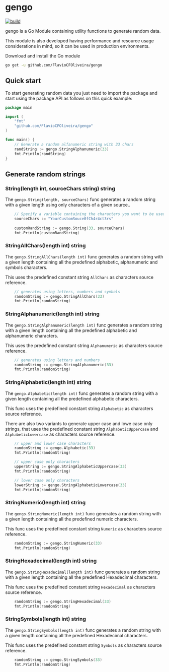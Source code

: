 # gengo

[![build](https://github.com/FlavioCFOliveira/gengo/actions/workflows/go.yml/badge.svg)](https://github.com/FlavioCFOliveira/gengo/actions/workflows/go.yml)

gengo is a Go Module containing utility functions to generate random data.

This module is also developed having performance and resource usage 
considerations in mind, so it can be used in production environments.

Download and install the Go module
```sh
go get -u github.com/FlavioCFOliveira/gengo
```
## Quick start
To start generating random data you just need to import the package and 
start using the package API as follows on this quick example:  

```go
package main

import (
	"fmt"
	"github.com/FlavioCFOliveira/gengo"
)

func main() {
    // Generate a random alfanumeric string with 33 chars
    randString := gengo.StringAlphanumeric(33)
    fmt.Println(randString)
}
```

## Generate random strings

### String(length int, sourceChars string) string
The `gengo.String(length, sourceChars)` func generates a random string with a given length using only characters of a given source..
```go
    // Specify a variable containing the characters you want to be used on the new string
    sourceChars := "YourCustomSouce0fCh4r4ct3rs"
    
    customRandString := gengo.String(33, sourceChars)
    fmt.Println(customRandString)
```



### StringAllChars(length int) string
The `gengo.StringAllChars(length int)` func generates a random string with a given length containing all the predefined alphabetic, alphanumeric and symbols characters.

This uses the predefined constant string `AllChars` as characters source reference.

```go 
    // generates using letters, numbers and symbols
    randomString := gengo.StringAllChars(33)
    fmt.Println(randomString)
```



### StringAlphanumeric(length int) string
The `gengo.StringAlphanumeric(length int)` func generates a random string with a given length containing all the predefined alphabetic and alphanumeric characters.

This uses the predefined constant string `Alphanumeric` as characters source reference.

```go 
    // generates using letters and numbers
    randomString := gengo.StringAlphanumeric(33)
    fmt.Println(randomString)
```


### StringAlphabetic(length int) string
The `gengo.Alphabetic(length int)` func generates a random string with a given length containing all the predefined alphabetic characters.

This func uses the predefined constant string `Alphabetic` as characters source reference.

There are also two variants to generate upper case and lowe case only strings, that uses the predefined constant string `AlphabeticUppercase` and `AlphabeticLowercase` as characters source reference.

```go 
    // upper and lower case characters   
    randomString := gengo.Alphabetic(33)
    fmt.Println(randomString)

    // upper case only characters   
    upperString := gengo.StringAlphabeticUppercase(33)
    fmt.Println(randomString)

    // lower case only characters   
    lowerString := gengo.StringAlphabeticLowercase(33)
    fmt.Println(randomString)
```


### StringNumeric(length int) string
The `gengo.StringNumeric(length int)` func generates a random string with a given length containing all the predefined numeric characters.

This func uses the predefined constant string `Numeric` as characters source reference.

```go 
    randomString := gengo.StringNumeric(33)
    fmt.Println(randomString)
```


### StringHexadecimal(length int) string
The `gengo.StringHexadecimal(length int)` func generates a random string with a given length containing all the predefined Hexadecimal characters.

This func uses the predefined constant string `Hexadecimal` as characters source reference.

```go 
    randomString := gengo.StringHexadecimal(33)
    fmt.Println(randomString)
```

### StringSymbols(length int) string
The `gengo.StringSymbols(length int)` func generates a random string with a given length containing all the predefined Hexadecimal characters.

This func uses the predefined constant string `Symbols` as characters source reference.

```go 
    randomString := gengo.StringSymbols(33)
    fmt.Println(randomString)
```